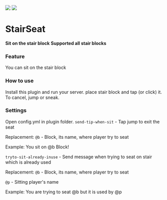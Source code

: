[![](https://poggit.pmmp.io/shield.dl.total/StairSeat)](https://poggit.pmmp.io/p/StairSeat)
[![](https://poggit.pmmp.io/shield.state/StairSeat)](https://poggit.pmmp.io/p/StairSeat)

# StairSeat
**Sit on the stair block**
**Supported all stair blocks**


### Feature
You can sit on the stair block


### How to use
Install this plugin and run your server.
place stair block and tap (or click) it.
To cancel, jump or sneak.


### Settings
Open config.yml in plugin folder.
`send-tip-when-sit`       - Tap jump to exit the seat

Replacement:
`@b` - Block, its name, where player try to seat

Example: You sit on @b Block!


`tryto-sit-already-inuse` - Send message when trying to seat on stair which is already used

Replacement:
`@b` - Block, its name, where player try to seat

`@p` - Sitting player's name

Example: You are trying to seat @b but it is used by @p
